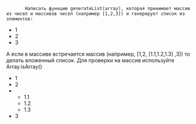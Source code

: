            Написать функцию generateList(array), которая принимает массив из чисел и массивов чисел (например [1,2,3]) и генерирует список из элементов:



<ul>
	<li>1</li>
	<li>2</li>
	<li>3</li>
</ul>


А если в массиве встречается массив (например, [1,2, [1.1,1.2,1.3] ,3]) то делать вложенный список. Для проверки на массив используйте Array.isArray()



<ul>
	<li>1</li>
	<li>2</li>
	<li>
		<ul>
			<li>1.1</li>
			<li>1.2</li>
			<li>1.3</li>
		</ul>
	</li>
	<li>3</li>
</ul>
